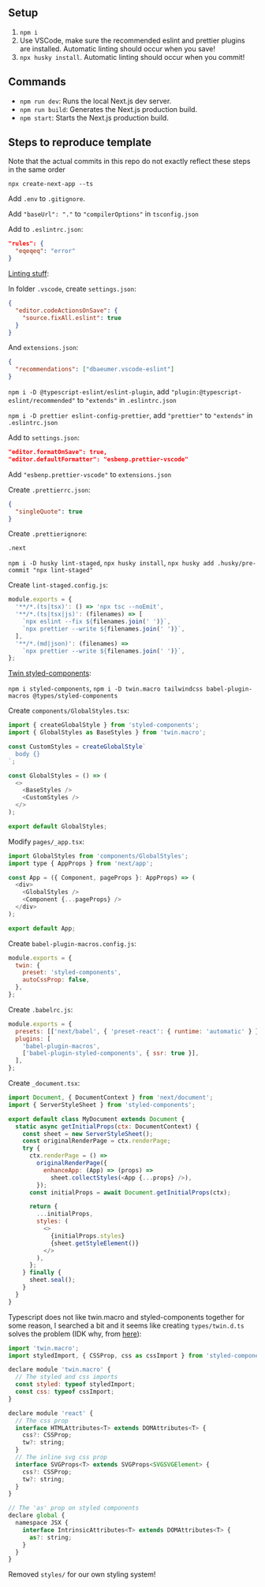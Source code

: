 ## Setup

1. `npm i`
2. Use VSCode, make sure the recommended eslint and prettier plugins are installed. Automatic linting should occur when you save!
3. `npx husky install`. Automatic linting should occur when you commit!

## Commands

- `npm run dev`: Runs the local Next.js dev server.
- `npm run build`: Generates the Next.js production build.
- `npm start`: Starts the Next.js production build.

## Steps to reproduce template

Note that the actual commits in this repo do not exactly reflect these steps in the same order

`npx create-next-app --ts`

Add `.env` to `.gitignore`.

Add `"baseUrl": "."` to `"compilerOptions"` in `tsconfig.json`

Add to `.eslintrc.json`:

```json
"rules": {
  "eqeqeq": "error"
}
```

[Linting stuff](https://paulintrognon.fr/blog/typescript-prettier-eslint-next-js):

In folder `.vscode`, create `settings.json`:

```json
{
  "editor.codeActionsOnSave": {
    "source.fixAll.eslint": true
  }
}
```

And `extensions.json`:

```json
{
  "recommendations": ["dbaeumer.vscode-eslint"]
}
```

`npm i -D @typescript-eslint/eslint-plugin`, add `"plugin:@typescript-eslint/recommended"` to `"extends"` in `.eslintrc.json`

`npm i -D prettier eslint-config-prettier`, add `"prettier"` to `"extends"` in `.eslintrc.json`

Add to `settings.json`:

```json
"editor.formatOnSave": true,
"editor.defaultFormatter": "esbenp.prettier-vscode"
```

Add `"esbenp.prettier-vscode"` to `extensions.json`

Create `.prettierrc.json`:

```json
{
  "singleQuote": true
}
```

Create `.prettierignore`:

```
.next
```

`npm i -D husky lint-staged`, `npx husky install`, `npx husky add .husky/pre-commit "npx lint-staged"`

Create `lint-staged.config.js`:

```js
module.exports = {
  '**/*.(ts|tsx)': () => 'npx tsc --noEmit',
  '**/*.(ts|tsx|js)': (filenames) => [
    `npx eslint --fix ${filenames.join(' ')}`,
    `npx prettier --write ${filenames.join(' ')}`,
  ],
  '**/*.(md|json)': (filenames) =>
    `npx prettier --write ${filenames.join(' ')}`,
};
```

[Twin styled-components](https://github.com/ben-rogerson/twin.examples/tree/master/next-styled-components):

`npm i styled-components`, `npm i -D twin.macro tailwindcss babel-plugin-macros @types/styled-components`

Create `components/GlobalStyles.tsx`:

```js
import { createGlobalStyle } from 'styled-components';
import { GlobalStyles as BaseStyles } from 'twin.macro';

const CustomStyles = createGlobalStyle`
  body {}
`;

const GlobalStyles = () => (
  <>
    <BaseStyles />
    <CustomStyles />
  </>
);

export default GlobalStyles;
```

Modify `pages/_app.tsx`:

```js
import GlobalStyles from 'components/GlobalStyles';
import type { AppProps } from 'next/app';

const App = ({ Component, pageProps }: AppProps) => (
  <div>
    <GlobalStyles />
    <Component {...pageProps} />
  </div>
);

export default App;
```

Create `babel-plugin-macros.config.js`:

```js
module.exports = {
  twin: {
    preset: 'styled-components',
    autoCssProp: false,
  },
};
```

Create `.babelrc.js`:

```js
module.exports = {
  presets: [['next/babel', { 'preset-react': { runtime: 'automatic' } }]],
  plugins: [
    'babel-plugin-macros',
    ['babel-plugin-styled-components', { ssr: true }],
  ],
};
```

Create `_document.tsx`:

```js
import Document, { DocumentContext } from 'next/document';
import { ServerStyleSheet } from 'styled-components';

export default class MyDocument extends Document {
  static async getInitialProps(ctx: DocumentContext) {
    const sheet = new ServerStyleSheet();
    const originalRenderPage = ctx.renderPage;
    try {
      ctx.renderPage = () =>
        originalRenderPage({
          enhanceApp: (App) => (props) =>
            sheet.collectStyles(<App {...props} />),
        });
      const initialProps = await Document.getInitialProps(ctx);

      return {
        ...initialProps,
        styles: (
          <>
            {initialProps.styles}
            {sheet.getStyleElement()}
          </>
        ),
      };
    } finally {
      sheet.seal();
    }
  }
}
```

Typescript does not like twin.macro and styled-components together for some reason, I searched a bit and it seems like creating `types/twin.d.ts` solves the problem (IDK why, from [here](https://github.com/ben-rogerson/twin.examples/blob/master/webpack-styled-components-typescript/types/twin.d.ts)):

```js
import 'twin.macro';
import styledImport, { CSSProp, css as cssImport } from 'styled-components';

declare module 'twin.macro' {
  // The styled and css imports
  const styled: typeof styledImport;
  const css: typeof cssImport;
}

declare module 'react' {
  // The css prop
  interface HTMLAttributes<T> extends DOMAttributes<T> {
    css?: CSSProp;
    tw?: string;
  }
  // The inline svg css prop
  interface SVGProps<T> extends SVGProps<SVGSVGElement> {
    css?: CSSProp;
    tw?: string;
  }
}

// The 'as' prop on styled components
declare global {
  namespace JSX {
    interface IntrinsicAttributes<T> extends DOMAttributes<T> {
      as?: string;
    }
  }
}
```

Removed `styles/` for our own styling system!
